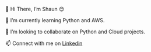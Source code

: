 👋 Hi There, I’m Shaun 😊

🌱 I’m currently learning Python and AWS.

💞️ I’m looking to collaborate on Python and Cloud projects.

📫 Connect with me on [Linkedin](https://www.linkedin.com/in/shaun-mane)

<!---
shaunmane/shaunmane is a ✨ special ✨ repository because its `README.md` (this file) appears on your GitHub profile.
You can click the Preview link to take a look at your changes.
--->
